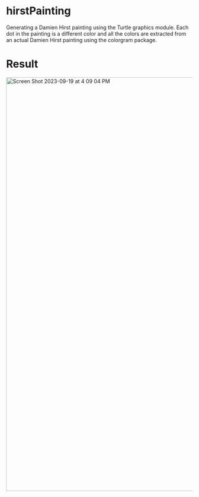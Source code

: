 # hirstPainting
Generating a Damien Hirst painting using the Turtle graphics module. 
Each dot in the painting is a different color and all the colors are extracted from an actual Damien Hirst painting using the colorgram package. 

# Result
<img width="1115" alt="Screen Shot 2023-09-19 at 4 09 04 PM" src="https://github.com/MahatiMadhira/hirstPainting/assets/93003959/64a548a3-af8e-431b-8242-038b6953b415">
